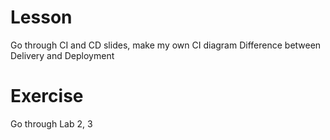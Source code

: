 # Lesson

Go through CI and CD slides, make my own CI diagram
Difference between Delivery and Deployment

# Exercise
Go through Lab 2, 3 